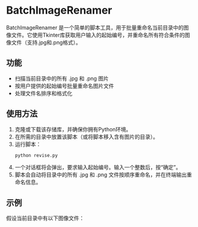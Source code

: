 # BatchImageRenamer

BatchImageRenamer 是一个简单的脚本工具，用于批量重命名当前目录中的图像文件。它使用Tkinter库获取用户输入的起始编号，并重命名所有符合条件的图像文件（支持.jpg和.png格式）。

## 功能

- 扫描当前目录中的所有 .jpg 和 .png 图片
- 按用户提供的起始编号批量重命名图片文件
- 处理文件名排序和格式化

## 使用方法

1. 克隆或下载该存储库，并确保你拥有Python环境。
2. 在所需的目录中放置该脚本（或将脚本移入含有图片的目录）。
3. 运行脚本：
    ```bash
    python revise.py
    ```
4. 一个对话框将会弹出，要求输入起始编号。输入一个整数后，按“确定”。
5. 脚本会自动将目录中的所有 .jpg 和 .png 文件按顺序重命名，并在终端输出重命名信息。

## 示例

假设当前目录中有以下图像文件：
